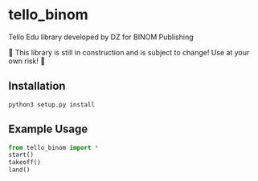 # tello_binom
Tello Edu library developed by DZ for BINOM Publishing

:construction: This library is still in construction and is subject to change! Use at your own risk! :construction:

## Installation

```
python3 setup.py install
```

## Example Usage

```python
from tello_binom import *
start()
takeoff()
land()
```


